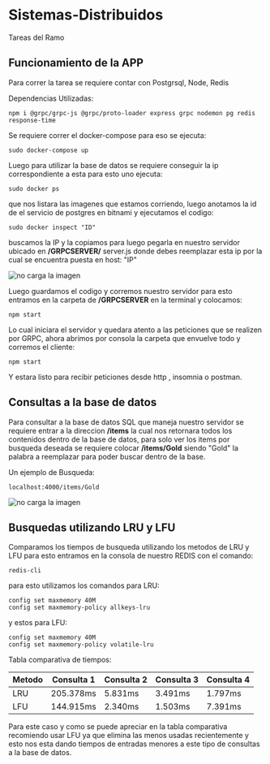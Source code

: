 # Sistemas-Distribuidos
Tareas del Ramo


## Funcionamiento de la APP
Para correr la tarea se requiere contar con Postgrsql, Node, Redis

Dependencias Utilizadas:

`npm i @grpc/grpc-js @grpc/proto-loader express grpc nodemon pg redis response-time`

Se requiere correr el docker-compose para eso se ejecuta:

`sudo docker-compose up`

Luego para utilizar la base de datos se requiere conseguir la ip correspondiente a esta para esto uno ejecuta:

`sudo docker ps`

que nos listara las imagenes que estamos corriendo, luego anotamos la id de el servicio de postgres en bitnami y ejecutamos el codigo:

`sudo docker inspect "ID"`

buscamos la IP y la copiamos para luego pegarla en nuestro servidor ubicado en **/GRPCSERVER/** server.js donde debes reemplazar esta ip por la cual se encuentra puesta en host: "IP"

![no carga la imagen](https://cdn.discordapp.com/attachments/878099236334485504/971260279985954826/ip.png)

Luego guardamos el codigo y corremos nuestro servidor para esto entramos en la carpeta de **/GRPCSERVER** en la terminal y colocamos:

`npm start`

Lo cual iniciara el servidor y quedara atento a las peticiones que se realizen por GRPC, ahora abrimos por consola la carpeta que envuelve todo y corremos el cliente:

`npm start`

Y estara listo para recibir peticiones desde http , insomnia o postman.

## Consultas a la base de datos

Para consultar a la base de datos SQL que maneja nuestro servidor se requiere entrar a la direccion **/items** la cual nos retornara todos los contenidos dentro de la base de datos, para solo ver los items por busqueda deseada se requiere colocar **/items/Gold** siendo "Gold" la palabra a reemplazar para poder buscar dentro de la base. 

Un ejemplo de Busqueda:

`localhost:4000/items/Gold`

![no carga la imagen](https://cdn.discordapp.com/attachments/878099236334485504/971261244910743582/gold.png)

## Busquedas utilizando LRU y LFU

Comparamos los tiempos de busqueda utilizando los metodos de LRU y LFU para esto entramos en la consola de nuestro REDIS con el comando:

`redis-cli`

para esto utilizamos los comandos para LRU:

```
config set maxmemory 40M
config set maxmemory-policy allkeys-lru
```

y estos para LFU:

```
config set maxmemory 40M
config set maxmemory-policy volatile-lru
```
Tabla comparativa de tiempos:

|Metodo| Consulta 1| Consulta 2|Consulta 3| Consulta 4|
| -----| ----- | ---- | ----- | ---- |
| LRU| 205.378ms | 5.831ms | 3.491ms | 1.797ms |
| LFU| 144.915ms | 2.340ms | 1.503ms | 7.391ms |

Para este caso y como se puede apreciar en la tabla comparativa recomiendo usar LFU ya que elimina las menos usadas recientemente y esto nos esta dando tiempos de entradas menores a este tipo de consultas a la base de datos.
